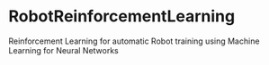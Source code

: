 # RobotReinforcementLearning
Reinforcement Learning for automatic Robot training using Machine Learning for Neural Networks
